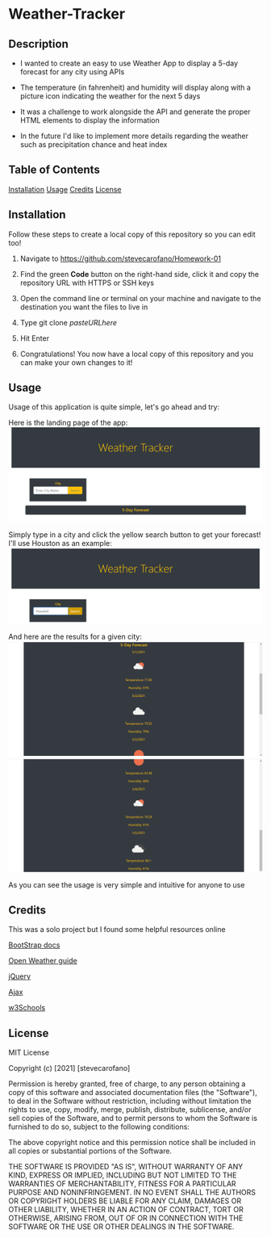 # Weather-Tracker


## Description

* I wanted to create an easy to use Weather App to display a 5-day forecast for any city using APIs

* The temperature (in fahrenheit) and humidity will display along with a picture icon indicating the weather for the next 5 days

* It was a challenge to work alongside the API and generate the proper HTML elements to display the information

* In the future I'd like to implement more details regarding the weather such as precipitation chance and heat index

## Table of Contents
[Installation](#installation)
[Usage](#usage)
[Credits](#credits)
[License](#license)

## Installation

Follow these steps to create a local copy of this repository so you can edit too!
1. Navigate to https://github.com/stevecarofano/Homework-01
    
2. Find the green **Code** button on the right-hand side, click it and copy the repository URL with HTTPS or SSH keys
    
3. Open the command line or terminal on your machine and navigate to the destination you want the files to live in
    
4. Type git clone _pasteURLhere_
    
5. Hit Enter
    
6. Congratulations! You now have a local copy of this repository and you can make your own changes to it!

## Usage

Usage of this application is quite simple, let's go ahead and try:

Here is the landing page of the app:
    ![Weather Landing Page](Assets/Weather-Index.png)
    
Simply type in a city and click the yellow search button to get your forecast! I'll use Houston as an example:
    ![Weather Search](Assets/Weather-Search.png)

And here are the results for a given city:
    ![Weather Results](Assets/Weather-Results1.png)
    ![Weather Results](Assets/Weather-Results2.png)
    
As you can see the usage is very simple and intuitive for anyone to use


## Credits
This was a solo project but I found some helpful resources online

[BootStrap docs](https://getbootstrap.com/docs/5.0/getting-started/introduction/)

[Open Weather guide](https://openweathermap.org/guide)

[jQuery](https://jquery.com/)

[Ajax](https://developer.mozilla.org/en-US/docs/Web/Guide/AJAX)

[w3Schools](https://www.w3schools.com/xml/ajax_intro.asp)

## License 

MIT License

Copyright (c) [2021] [stevecarofano]

Permission is hereby granted, free of charge, to any person obtaining a copy
of this software and associated documentation files (the "Software"), to deal
in the Software without restriction, including without limitation the rights
to use, copy, modify, merge, publish, distribute, sublicense, and/or sell
copies of the Software, and to permit persons to whom the Software is
furnished to do so, subject to the following conditions:

The above copyright notice and this permission notice shall be included in all
copies or substantial portions of the Software.

THE SOFTWARE IS PROVIDED "AS IS", WITHOUT WARRANTY OF ANY KIND, EXPRESS OR
IMPLIED, INCLUDING BUT NOT LIMITED TO THE WARRANTIES OF MERCHANTABILITY,
FITNESS FOR A PARTICULAR PURPOSE AND NONINFRINGEMENT. IN NO EVENT SHALL THE
AUTHORS OR COPYRIGHT HOLDERS BE LIABLE FOR ANY CLAIM, DAMAGES OR OTHER
LIABILITY, WHETHER IN AN ACTION OF CONTRACT, TORT OR OTHERWISE, ARISING FROM,
OUT OF OR IN CONNECTION WITH THE SOFTWARE OR THE USE OR OTHER DEALINGS IN THE
SOFTWARE.


